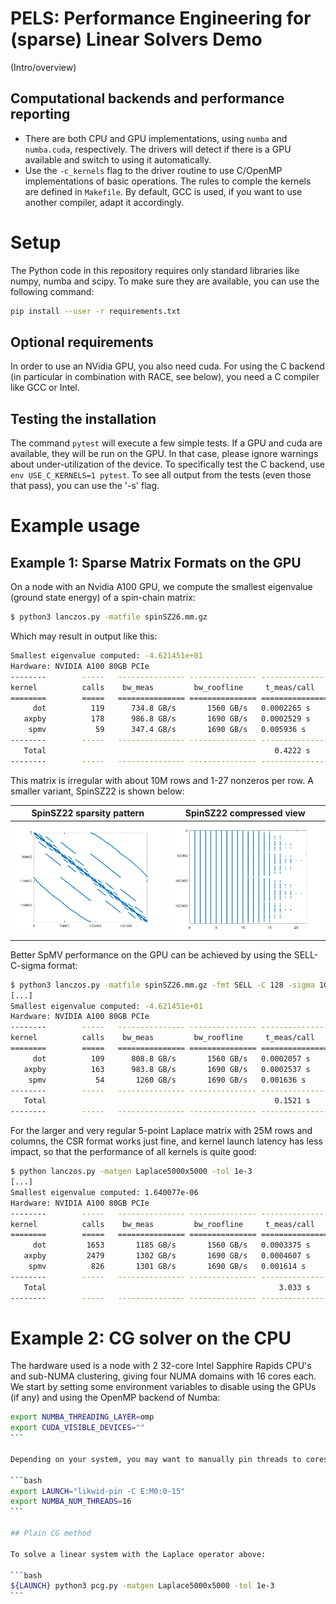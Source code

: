 
# PELS: Performance Engineering for (sparse) Linear Solvers Demo

(Intro/overview)

## Computational backends and performance reporting

- There are both CPU and GPU implementations, using ``numba`` and ``numba.cuda``, respectively.
  The drivers will detect if there is a GPU available and switch to using it automatically.
- Use the ``-c_kernels`` flag to the driver routine to use C/OpenMP implementations of
  basic operations. The rules to comple the kernels are defined in ``Makefile``. By default,
  GCC is used, if you want to use another compiler, adapt it accordingly.


# Setup

The Python code in this repository requires only standard libraries like numpy, numba and scipy.
To make sure they are available, you can use the following command:

```bash
pip install --user -r requirements.txt
```
## Optional requirements

In order to use an NVidia GPU, you also need cuda.
For using the C backend (in particular in combination with RACE, see below), you need a C compiler
like GCC or Intel.

## Testing the installation

The command ``pytest`` will execute a few simple tests. If a GPU and cuda are available, they will be run on the GPU.
In that case, please ignore warnings about under-utilization of the device.
To specifically test the C backend, use ``env USE_C_KERNELS=1 pytest``. To see all output from the tests (even those that pass), you can use the '-s' flag.

# Example usage

## Example 1: Sparse Matrix Formats on the GPU

On a node with an Nvidia A100 GPU, we compute the smallest eigenvalue (ground state energy) of a spin-chain matrix:

```bash
$ python3 lanczos.py -matfile spinSZ26.mm.gz
```

Which may result in output like this:

```bash
Smallest eigenvalue computed: -4.621451e+01
Hardware: NVIDIA A100 80GB PCIe
--------        -----   --------------- --------------- --------------- ---------------
kernel          calls    bw_meas         bw_roofline     t_meas/call    t_roofline/call
========        =====   =============== =============== =============== ===============
     dot          119      734.8 GB/s       1560 GB/s   0.0002265 s     0.0001067 s 
   axpby          178      986.8 GB/s       1690 GB/s   0.0002529 s     0.0001477 s 
    spmv           59      347.4 GB/s       1690 GB/s   0.005936 s       0.00122 s 
--------        -----   --------------- --------------- --------------- ---------------
   Total                                                   0.4222 s         0.111 s
--------        -----   --------------- --------------- --------------- ---------------

```

This matrix is irregular with about 10M rows and 1-27 nonzeros per row.
A smaller variant, SpinSZ22 is shown below:

SpinSZ22 sparsity pattern | SpinSZ22 compressed view                 
--------------------------|---------------------------------------------
<img src="spinSZ22.png" alt="SpinSZ22 pattern" width="400"/> | <img src="spinSZ22_ELL.png" alt="SpinSZ22 compressed form" width="400"/> |

Better SpMV performance on the GPU can be achieved by using the SELL-C-sigma format:

```bash
$ python3 lanczos.py -matfile spinSZ26.mm.gz -fmt SELL -C 128 -sigma 1024
[...]
Smallest eigenvalue computed: -4.621451e+01
Hardware: NVIDIA A100 80GB PCIe
--------        -----   --------------- --------------- --------------- ---------------
kernel          calls    bw_meas         bw_roofline     t_meas/call    t_roofline/call
========        =====   =============== =============== =============== ===============
     dot          109      808.8 GB/s       1560 GB/s   0.0002057 s     0.0001067 s 
   axpby          163      983.8 GB/s       1690 GB/s   0.0002537 s     0.0001477 s 
    spmv           54       1260 GB/s       1690 GB/s   0.001636 s       0.00122 s 
--------        -----   --------------- --------------- --------------- ---------------
   Total                                                   0.1521 s        0.1016 s
--------        -----   --------------- --------------- --------------- ---------------
```

For the larger and very regular 5-point Laplace matrix with 25M rows and columns, the CSR format works just fine,
and kernel launch latency has less impact, so that the performance of all kernels is quite good:
```bash
$ python lanczos.py -matgen Laplace5000x5000 -tol 1e-3
[...]
Smallest eigenvalue computed: 1.640077e-06
Hardware: NVIDIA A100 80GB PCIe
--------        -----   --------------- --------------- --------------- ---------------
kernel          calls    bw_meas         bw_roofline     t_meas/call    t_roofline/call
========        =====   =============== =============== =============== ===============
     dot         1653       1185 GB/s       1560 GB/s   0.0003375 s     0.0002564 s 
   axpby         2479       1302 GB/s       1690 GB/s   0.0004607 s     0.000355 s 
    spmv          826       1301 GB/s       1690 GB/s   0.001614 s      0.001242 s 
--------        -----   --------------- --------------- --------------- ---------------
   Total                                                    3.033 s          2.33 s
--------        -----   --------------- --------------- --------------- ---------------
```

# Example 2: CG solver on the CPU

The hardware used is a node with 2 32-core Intel Sapphire Rapids CPU's and sub-NUMA clustering, giving four NUMA domains with
16 cores each. We start by setting some environment variables to disable using the GPUs (if any) and using the OpenMP backend 
of Numba:
````bash
export NUMBA_THREADING_LAYER=omp
export CUDA_VISIBLE_DEVICES=""
```

Depending on your system, you may want to manually pin threads to cores, e.g., to run on all 16 threads of one NUMA domain:

```bash
export LAUNCH="likwid-pin -C E:M0:0-15"
export NUMBA_NUM_THREADS=16
```

## Plain CG method 

To solve a linear system with the Laplace operator above:

```bash
${LAUNCH} python3 pcg.py -matgen Laplace5000x5000 -tol 1e-3
```
